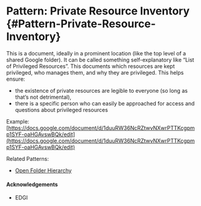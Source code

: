 # Pattern: Private Resource Inventory {#Pattern-Private-Resource-Inventory}

This is a document, ideally in a prominent location \(like the top level of a shared Google folder\). It can be called something self-explanatory like “List of Privileged Resources”. This documents which resources are kept privileged, who manages them, and why they are privileged. This helps ensure:

* the existence of private resources are legible to everyone \(so long as that’s not detrimental\),
* there is a specific person who can easily be approached for access and questions about privileged resources

Example: [https://docs.google.com/document/d/1duuRW36NcRZtwvNXwrPTTKcgpmp1SYF-oaHGAvswBQk/edit](https://docs.google.com/document/d/1duuRW36NcRZtwvNXwrPTTKcgpmp1SYF-oaHGAvswBQk/edit)

Related Patterns:

* [Open Folder Hierarchy](#Pattern-Private-Resource-Inventory)

#### Acknowledgements

* EDGI




